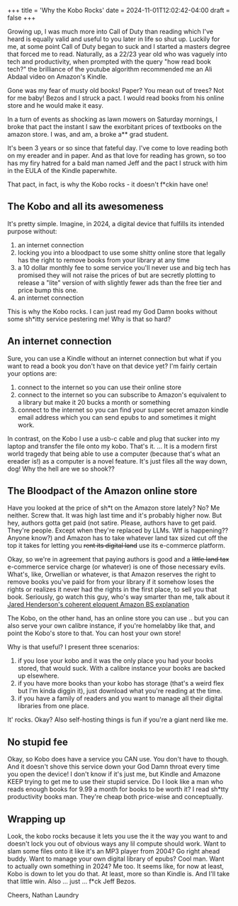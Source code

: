 +++
title = 'Why the Kobo Rocks'
date = 2024-11-01T12:02:42-04:00
draft = false
+++

Growing up, I was much more into Call of Duty than reading which I've heard is equally valid and useful to you later in life so shut up.
Luckily for me, at some point Call of Duty began to suck and I started a masters degree that forced me to read. Naturally, as a 22/23 year old who was vaguely into tech and productivity, when prompted with the query "how read book tech?" the brilliance of the youtube algorithm recommended me an Ali Abdaal video on Amazon's Kindle. 

Gone was my fear of musty old books! Paper? You mean out of trees? Not for me baby! 
Bezos and I struck a pact. 
I would read books from his online store and he would make it easy. 

In a turn of events as shocking as lawn mowers on Saturday mornings, I broke that pact the instant I saw the exorbitant prices of textbooks on the amazon store. I was, and am, a broke a\*\* grad student.

It's been 3 years or so since that fateful day. I've come to love reading both on my ereader and in paper. And as that love for reading has grown, so too has my firy hatred for a bald man named Jeff and the pact I struck with him in the EULA of the Kindle paperwhite.

That pact, in fact, is why the Kobo rocks - it doesn't f\*ckin have one!

## The Kobo and all its awesomeness

It's pretty simple. Imagine, in 2024, a digital device that fulfills its intended purpose without:
1. an internet connection
2. locking you into a bloodpact to use some shitty online store that legally has the right to remove books from your library at any time
3. a 10 dollar monthly fee to some service you'll never use and big tech has promised they will not raise the prices of but are secretly plotting to release a "lite" version of with slightly fewer ads than the free tier and price bump this one. 
4. an internet connection

This is why the Kobo rocks. I can just read my God Damn books without some sh\*itty service pestering me! Why is that so hard?

## An internet connection

Sure, you can use a Kindle without an internet connection but what if you want to read a book you don't have on that device yet?
I'm fairly certain your options are: 
1. connect to the internet so you can use their online store 
2. connect to the internet so you can subscribe to Amazon's equivalent to a library but make it 20 bucks a month or something 
3. connect to the internet so you can find your super secret amazon kindle email address which you can send epubs to and sometimes it might work.

In contrast, on the Kobo I use a usb-c cable and plug that sucker into my laptop and transfer the file onto my kobo. That's it. ... 
It is a modern first world tragedy that being able to use a computer (because that's what an ereader is!) as a computer is a novel feature.
It's just files all the way down, dog! Why the hell are we so shook??

## The Bloodpact of the Amazon online store

Have you looked at the price of sh\*t on the Amazon store lately? No? Me neither. Screw that. It was high last time and it's probably higher now. 
But hey, authors gotta get paid (not satire. Please, authors have to get paid. They're people. Except when they're replaced by LLMs. Wtf is happening?? Anyone know?) and Amazon has to take whatever land tax sized cut off the top it takes for letting you ~~rent its digital land~~ use its e-commerce platform.

Okay, so we're in agreement that paying authors is good and a ~~little land tax~~ e-commerce service charge (or whatever) is one of those necessary evils. 
What's, like, Orwellian or whatever, is that Amazon reserves the right to remove books you've paid for from your library if it somehow loses the rights or realizes it never had the rights in the first place, to sell you that book. Seriously, go watch this guy, who's way smarter than me, talk about it [Jared Henderson's coherent eloquent Amazon BS explanation](https://www.youtube.com/watch?v=xwU5xkXj7Kw&t=65s)

The Kobo, on the other hand, has an online store you can use .. but you can also serve your own calibre instance, if you're homelabby like that, and point the Kobo's store to that. You can host your own store!

Why is that useful? I present three scenarios:
1. if you lose your kobo and it was the only place you had your books stored, that would suck. With a calibre instance your books are backed up elsewhere.
2. if you have more books than your kobo has storage (that's a weird flex but I'm kinda diggin it), just download what you're reading at the time.
3. if you have a family of readers and you want to manage all their digital libraries from one place.

It' rocks. Okay? Also self-hosting things is fun if you're a giant nerd like me.

## No stupid fee

Okay, so Kobo does have a service you CAN use. You don't have to though. And it doesn't shove this service down your God Damn throat every time you open the device!
I don't know if it's just me, but Kindle and Amazone KEEP trying to get me to use their stupid service. Do I look like a man who reads enough books for 9.99 a month for books to be worth it? I read sh\*tty productivity books man. They're cheap both price-wise and conceptually.

## Wrapping up

Look, the kobo rocks because it lets you use the it the way you want to and doesn't lock you out of obvious ways any lil compute should work.
Want to slam some files onto it like it's an MP3 player from 2004? Go right ahead buddy.
Want to manage your own digital library of epubs? Cool man.
Want to actually own something in 2024? Me too. 
It seems like, for now at least, Kobo is down to let you do that. At least, more so than Kindle is. And I'll take that little win.
Also ... just ... f\*ck Jeff Bezos.

Cheers,
Nathan Laundry

